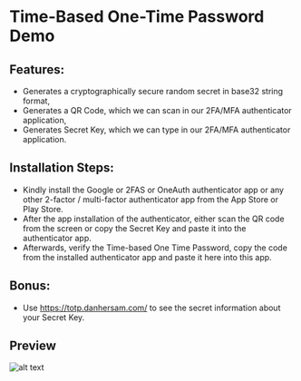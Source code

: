# Time-Based One-Time Password Demo

## Features:
- Generates a cryptographically secure random secret in base32 string format,
- Generates a QR Code, which we can scan in our 2FA/MFA authenticator application,
- Generates Secret Key, which we can type in our 2FA/MFA authenticator application.

## Installation Steps:
- Kindly install the Google or 2FAS or OneAuth authenticator app or any other 2-factor / multi-factor authenticator app from the App Store or Play Store.
- After the app installation of the authenticator, either scan the QR code from the screen or copy the Secret Key and paste it into the authenticator app.
- Afterwards, verify the Time-based One Time Password, copy the code from the installed authenticator app and paste it here into this app. 

## Bonus:
- Use https://totp.danhersam.com/ to see the secret information about your Secret Key.

## Preview
![alt text](https://i.postimg.cc/3RvHp4Nx/imgonline-com-ua-twotoone-C96k3-QJpg-KAJY1rk.png "img")
